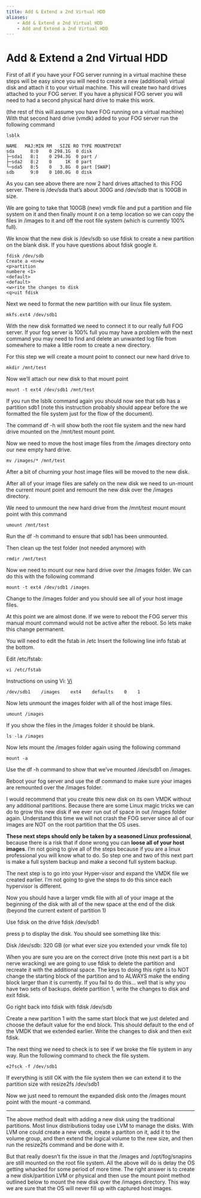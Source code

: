 ```yaml
---
title: Add & Extend a 2nd Virtual HDD
aliases:
    - Add & Extend a 2nd Virtual HDD
    - Add and Extend a 2nd Virtual HDD
---
```

# Add & Extend a 2nd Virtual HDD

[](https://wiki.fogproject.org/wiki/index.php?title=Add_%26_Extend_a_2nd_Virtual_HDD#mw-head)[](https://wiki.fogproject.org/wiki/index.php?title=Add_%26_Extend_a_2nd_Virtual_HDD#p-search)

First of all if you have your FOG server running in a virtual machine these steps will be easy since you will need to create a new (additional) virtual disk and attach it to your virtual machine. This will create two hard drives attached to your FOG server. If you have a physical FOG server you will need to had a second physical hard drive to make this work.

(the rest of this will assume you have FOG running on a virtual machine) With that second hard drive (vmdk) added to your FOG server run the following command

	lsblk
	
	NAME   MAJ:MIN RM   SIZE RO TYPE MOUNTPOINT
	sda      8:0    0 298.1G  0 disk 
	├─sda1   8:1    0 294.3G  0 part /
	├─sda2   8:2    0     1K  0 part 
	└─sda5   8:5    0   3.8G  0 part [SWAP]
	sdb      9:0    0 100.0G  0 disk 

As you can see above there are now 2 hard drives attached to this FOG server. There is /dev/sda that’s about 300G and /dev/sdb that is 100GB in size.

We are going to take that 100GB (new) vmdk file and put a partition and file system on it and then finally mount it on a temp location so we can copy the files in /images to it and off the root file system (which is currently 100% full).

We know that the new disk is /dev/sdb so use fdisk to create a new partition on the blank disk. If you have questions about fdisk google it.

	fdisk /dev/sdb
	Create a <n>ew
	<p>artition
	numbere <1>
	<default>
	<default>
	<w>rite the changes to disk
	<q>uit fdisk

Next we need to format the new partition with our linux file system.

	mkfs.ext4 /dev/sdb1

With the new disk formatted we need to connect it to our really full FOG server. If your fog server is 100% full you may have a problem with the next command you may need to find and delete an unwanted log file from somewhere to make a little room to create a new directory.

For this step we will create a mount point to connect our new hard drive to

	mkdir /mnt/test

Now we’ll attach our new disk to that mount point

	mount -t ext4 /dev/sdb1 /mnt/test

If you run the lsblk command again you should now see that sdb has a partition sdb1 (note this instruction probably should appear before the we formatted the file system just for the flow of the document).

The command df -h will show both the root file system and the new hard drive mounted on the /mnt/test mount point.

Now we need to move the host image files from the /images directory onto our new empty hard drive.

	mv /images/* /mnt/test

After a bit of churning your host image files will be moved to the new disk.

After all of your image files are safely on the new disk we need to un-mount the current mount point and remount the new disk over the /images directory.

  
We need to unmount the new hard drive from the /mnt/test mount mount point with this command

	umount /mnt/test

Run the df -h command to ensure that sdb1 has been unmounted.

Then clean up the test folder (not needed anymore) with

	rmdir /mnt/test

Now we need to mount our new hard drive over the /images folder. We can do this with the following command

	mount -t ext4 /dev/sdb1 /images

Change to the /images folder and you should see all of your host image files.

At this point we are almost done. If we were to reboot the FOG server this manual mount command would not be active after the reboot. So lets make this change permanent.

You will need to edit the fstab in /etc Insert the following line info fstab at the bottom.

Edit /etc/fstab:

	vi /etc/fstab

Instructions on using Vi: [Vi](https://wiki.fogproject.org/wiki/index.php?title=Vi "Vi")

	/dev/sdb1    /images    ext4    defaults    0    1

Now lets unmount the images folder with all of the host image files.

	umount /images

If you show the files in the /images folder it should be blank.

	ls -la /images

Now lets mount the /images folder again using the following command

	mount -a

Use the df -h command to show that we’ve mounted /dev/sdb1 on /images.

Reboot your fog server and use the df command to make sure your images are remounted over the /images folder.

I would recommend that you create this new disk on its own VMDK without any additional partitions. Because there are some Linux magic tricks we can do to grow this new disk if we ever run out of space in out /images folder again. Understand this time we will not crash the FOG server since all of our images are NOT on the root partition that the OS uses.

**These next steps should only be taken by a seasoned Linux professional**, because there is a risk that if done wrong you can **loose all of your host images**. I’m not going to give all of the steps because if you are a linux professional you will know what to do. So step one and two of this next part is make a full system backup and make a second full system backup.

The next step is to go into your Hyper-visor and expand the VMDK file we created earlier. I’m not going to give the steps to do this since each hypervisor is different.

Now you should have a larger vmdk file with all of your image at the beginning of the disk with all of the new space at the end of the disk (beyond the current extent of partition 1)

Use fdisk on the drive fdisk /dev/sdb1

press p to display the disk. You should see something like this:

Disk /dev/sdb: 320 GB (or what ever size you extended your vmdk file to)

When you are sure you are on the correct drive (note this next part is a bit nerve wracking) we are going to use fdisk to delete the partition and recreate it with the additional space. The keys to doing this right is to NOT change the starting block of the partition and to ALWAYS make the ending block larger than it is currently. If you fail to do this... well that is why you have two sets of backups. delete partition 1, write the changes to disk and exit fdisk.

Go right back into fdisk with fdisk /dev/sdb

Create a new partition 1 with the same start block that we just deleted and choose the default value for the end block. This should default to the end of the VMDK that we extended earlier. Write the changes to disk and then exit fdisk.

The next thing we need to check is to see if we broke the file system in any way. Run the following command to check the file system.

	e2fsck -f /dev/sdb1

If everything is still OK with the file system then we can extend it to the partition size with resize2fs /dev/sdb1

Now we just need to remount the expanded disk onto the /images mount point with the mount -a command.

---

The above method dealt with adding a new disk using the traditional partitions. Most linux distributions today use LVM to manage the disks. With LVM one could create a new vmdk, create a partiton on it, add it to the volume group, and then extend the logical volume to the new size, and then run the resize2fs command and be done with it.

But that really doesn’t fix the issue in that the /images and /opt/fog/snapins are still mounted on the root file system. All the above will do is delay the OS getting whacked for some period of more time. The right answer is to create a new disk/partition LVM or physical and then use the mount point method outlined below to mount the new disk over the /images directory. This way we are sure that the OS will never fill up with captured host images.
